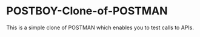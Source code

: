 # POSTBOY-Clone-of-POSTMAN
This is a simple clone of POSTMAN which enables you to test calls to APIs.
